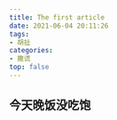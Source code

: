 ```yaml
---
title: The first article
date: 2021-06-04 20:11:26
tags: 
- 胡扯
categories:
- 撒谎
top: false
---
```


## 今天晚饭没吃饱
